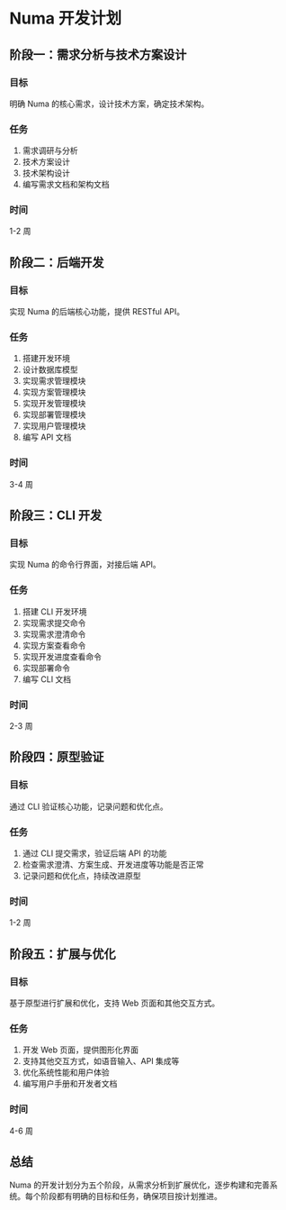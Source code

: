 # Numa 开发计划

## 阶段一：需求分析与技术方案设计

### 目标
明确 Numa 的核心需求，设计技术方案，确定技术架构。

### 任务
1. 需求调研与分析
2. 技术方案设计
3. 技术架构设计
4. 编写需求文档和架构文档

### 时间
1-2 周

## 阶段二：后端开发

### 目标
实现 Numa 的后端核心功能，提供 RESTful API。

### 任务
1. 搭建开发环境
2. 设计数据库模型
3. 实现需求管理模块
4. 实现方案管理模块
5. 实现开发管理模块
6. 实现部署管理模块
7. 实现用户管理模块
8. 编写 API 文档

### 时间
3-4 周

## 阶段三：CLI 开发

### 目标
实现 Numa 的命令行界面，对接后端 API。

### 任务
1. 搭建 CLI 开发环境
2. 实现需求提交命令
3. 实现需求澄清命令
4. 实现方案查看命令
5. 实现开发进度查看命令
6. 实现部署命令
7. 编写 CLI 文档

### 时间
2-3 周

## 阶段四：原型验证

### 目标
通过 CLI 验证核心功能，记录问题和优化点。

### 任务
1. 通过 CLI 提交需求，验证后端 API 的功能
2. 检查需求澄清、方案生成、开发进度等功能是否正常
3. 记录问题和优化点，持续改进原型

### 时间
1-2 周

## 阶段五：扩展与优化

### 目标
基于原型进行扩展和优化，支持 Web 页面和其他交互方式。

### 任务
1. 开发 Web 页面，提供图形化界面
2. 支持其他交互方式，如语音输入、API 集成等
3. 优化系统性能和用户体验
4. 编写用户手册和开发者文档

### 时间
4-6 周

## 总结

Numa 的开发计划分为五个阶段，从需求分析到扩展优化，逐步构建和完善系统。每个阶段都有明确的目标和任务，确保项目按计划推进。